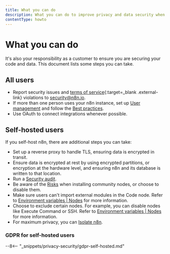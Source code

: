 ```yaml
---
title: What you can do
description: What you can do to improve privacy and data security when using n8n.
contentType: howto
---
```

<!-- vale off -->
# What you can do

It's also your responsibility as a customer to ensure you are securing your code and data. This document lists some steps you can take.

## All users

* Report security issues and [terms of service](https://n8n.io/legal/#terms){:target=_blank .external-link} violations to security@n8n.io.
* If more than one person uses your n8n instance, set up [User management](/user-management/) and follow the [Best practices](/user-management/best-practices/).
* Use OAuth to connect integrations whenever possible.

## Self-hosted users

If you self-host n8n, there are additional steps you can take:

* Set up a reverse proxy to handle TLS, ensuring data is encrypted in transit.
* Ensure data is encrypted at rest by using encrypted partitions, or encryption at the hardware level, and ensuring n8n and its database is written to that location.
* Run a [Security audit](/hosting/logging-monitoring/security-audit/).
* Be aware of the [Risks](/integrations/community-nodes/risks/) when installing community nodes, or choose to disable them.
* Make sure users can't import external modules in the Code node. Refer to [Environment variables | Nodes](https://docs.n8n.io/hosting/configuration/environment-variables/#nodes) for more information.
* Choose to exclude certain nodes. For example, you can disable nodes like Execute Command or SSH. Refer to [Environment variables | Nodes](https://docs.n8n.io/hosting/configuration/environment-variables/#nodes) for more information.
* For maximum privacy, you can [Isolate n8n](/hosting/configuration/configuration-examples/isolation/).

### GDPR for self-hosted users

--8<-- "_snippets/privacy-security/gdpr-self-hosted.md"

<!-- vale on -->
